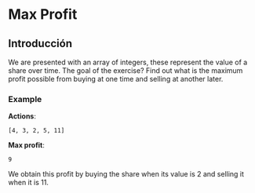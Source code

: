 

# Max Profit
## Introducción
We are presented with an array of integers, these represent the value of a share over time. The goal of the exercise? Find out what is the maximum profit possible from buying at one time and selling at another later.


### Example

**Actions**: 
```
[4, 3, 2, 5, 11]
```

**Max profit**: 
```
9   
```

We obtain this profit by buying the share when its value is 2 and selling it when it is 11.
